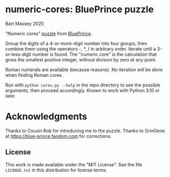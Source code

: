 # numeric-cores: BluePrince puzzle
Bart Massey 2025

"Numeric cores" [puzzle](https://blue-prince.fandom.com/wiki/Numeric_Core)
from [BluePrince](https://www.blueprincegame.com/).

Group the digits of a 4-or-more-digit number into four
groups, then combine them using the operators -, *, / in
arbitrary order. Iterate until a 3-or-less-digit number is
found.  The "numeric core" is the calculation that gives the
smallest positive integer, without division by zero at any
point.

Roman numerals are available (because reasons). No iteration
will be done when finding Roman cores.

Run with `python cores.py --help` in the repo directory to
see the possible arguments, then proceed accordingly. Known
to work with Python 3.10 or later.

# Acknowledgments

Thanks to Cousin Rob for introducing me to the
puzzle. Thanks to GrinGene at
<https://blue-prince.fandom.com> for corrections.

## License

This work is made available under the "MIT License". See the
file `LICENSE.txt` in this distribution for license terms.
